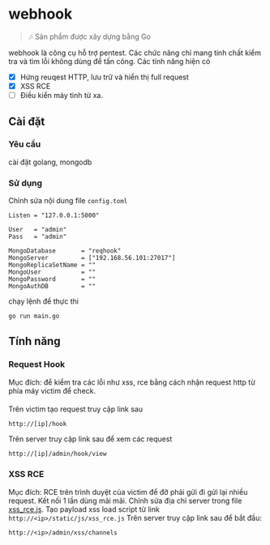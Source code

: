 # webhook

> :notes: Sản phẩm được xây dựng bằng Go

webhook là công cụ hỗ trợ pentest. Các chức năng chỉ mang tính chất kiểm tra và tìm lỗi không dùng để tấn công. Các tính năng hiện có

* [x] Hứng reuqest HTTP, lưu trữ và hiển thị full request
* [x] XSS RCE
* [ ] Điều kiển máy tình từ xa.

## Cài đặt
### Yêu cầu
cài đặt golang, mongodb

### Sử dụng
Chỉnh sửa nội dung file `config.toml`
```
Listen = "127.0.0.1:5000"

User   = "admin"
Pass   = "admin"

MongoDatabase       = "reqhook"
MongoServer         = ["192.168.56.101:27017"]
MongoReplicaSetName = ""
MongoUser           = ""
MongoPassword       = ""
MongoAuthDB         = ""
```

chạy lệnh để thực thi
```bash
go run main.go
```

## Tính năng
### Request Hook
Mục đích: để kiểm tra các lỗi như xss, rce bằng cách nhận request http từ phía máy victim để check.
####
Trên victim tạo request truy cập link sau
```
http://[ip]/hook
```

Trên server truy cập link sau để xem các request
```
http://[ip]/admin/hook/view
```
### XSS RCE
Mục đích: RCE trên trình duyệt của victim để đỡ phải gửi đi gửi lại nhiều request. Kết nối 1 lần dùng mãi mãi.
Chỉnh sửa địa chỉ server trong file [xss_rce.js](https://github.com/namcuongq/webhook/blob/main/static/js/xss_rce.js). Tạo payload xss load script từ link `http://<ip>/static/js/xss_rce.js`
Trên server truy cập link sau để bắt đầu:
```
http://<ip>/admin/xss/channels
```
